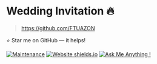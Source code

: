 # Wedding Invitation 🔥
> https://github.com/FTUAZON

:star: Star me on GitHub — it helps!

[![Maintenance](https://img.shields.io/badge/maintained-yes-green.svg)](https://github.com/FTUAZON/Tuazon)
[![Website shields.io](https://img.shields.io/badge/website-up-yellow)](https://tuazon-portfolio.vercel.app/)
[![Ask Me Anything !](https://img.shields.io/badge/ask%20me-linkedin-1abc9c.svg)](https://www.linkedin.com/in/fritz-tuazon-585157235/)
